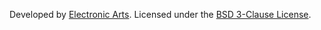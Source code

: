 Developed by [Electronic Arts](http://www.ea.com).
Licensed under the [BSD 3-Clause License](https://github.com/orbit/orbit/blob/master/LICENSE).